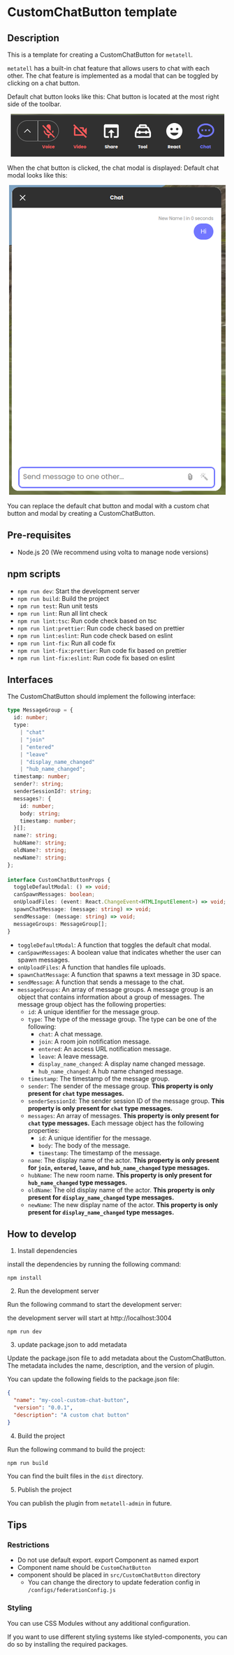 # CustomChatButton template

## Description

This is a template for creating a CustomChatButton for `metatell`.

`metatell` has a built-in chat feature that allows users to chat with each other. The chat feature is implemented as a modal that can be toggled by clicking on a chat button.

Default chat button looks like this:
Chat button is located at the most right side of the toolbar.

<p align="center">
  <img src="./docs/toolbar.png" alt="default chat button" />
</p>

When the chat button is clicked, the chat modal is displayed:
Default chat modal looks like this:

<p align="center">
  <img src="./docs/chat-modal.png" alt="default chat modal" />
</p>

You can replace the default chat button and modal with a custom chat button and modal by creating a CustomChatButton.

## Pre-requisites

- Node.js 20 (We recommend using volta to manage node versions)

## npm scripts

- `npm run dev`: Start the development server
- `npm run build`: Build the project
- `npm run test`: Run unit tests
- `npm run lint`: Run all lint check
- `npm run lint:tsc`: Run code check based on tsc
- `npm run lint:prettier`: Run code check based on prettier
- `npm run lint:eslint`: Run code check based on eslint
- `npm run lint-fix`: Run all code fix
- `npm run lint-fix:prettier`: Run code fix based on prettier
- `npm run lint-fix:eslint`: Run code fix based on eslint

## Interfaces

The CustomChatButton should implement the following interface:

```ts
type MessageGroup = {
  id: number;
  type:
    | "chat"
    | "join"
    | "entered"
    | "leave"
    | "display_name_changed"
    | "hub_name_changed";
  timestamp: number;
  sender?: string;
  senderSessionId?: string;
  messages?: {
    id: number;
    body: string;
    timestamp: number;
  }[];
  name?: string;
  hubName?: string;
  oldName?: string;
  newName?: string;
};

interface CustomChatButtonProps {
  toggleDefaultModal: () => void;
  canSpawnMessages: boolean;
  onUploadFiles: (event: React.ChangeEvent<HTMLInputElement>) => void;
  spawnChatMessage: (message: string) => void;
  sendMessage: (message: string) => void;
  messageGroups: MessageGroup[];
}
```

- `toggleDefaultModal`: A function that toggles the default chat modal.
- `canSpawnMessages`: A boolean value that indicates whether the user can spawn messages.
- `onUploadFiles`: A function that handles file uploads.
- `spawnChatMessage`: A function that spawns a text message in 3D space.
- `sendMessage`: A function that sends a message to the chat.
- `messageGroups`: An array of message groups. A message group is an object that contains information about a group of messages. The message group object has the following properties:
  - `id`: A unique identifier for the message group.
  - `type`: The type of the message group. The type can be one of the following:
    - `chat`: A chat message.
    - `join`: A room join notification message.
    - `entered`: An access URL notification message.
    - `leave`: A leave message.
    - `display_name_changed`: A display name changed message.
    - `hub_name_changed`: A hub name changed message.
  - `timestamp`: The timestamp of the message group.
  - `sender`: The sender of the message group. **This property is only present for `chat` type messages.**
  - `senderSessionId`: The sender session ID of the message group. **This property is only present for `chat` type messages.**
  - `messages`: An array of messages. **This property is only present for `chat` type messages.** Each message object has the following properties:
    - `id`: A unique identifier for the message.
    - `body`: The body of the message.
    - `timestamp`: The timestamp of the message.
  - `name`: The display name of the actor. **This property is only present for `join`, `entered`, `leave`, and `hub_name_changed` type messages.**
  - `hubName`: The new room name. **This property is only present for `hub_name_changed` type messages.**
  - `oldName`: The old display name of the actor. **This property is only present for `display_name_changed` type messages.**
  - `newName`: The new display name of the actor. **This property is only present for `display_name_changed` type messages.**

## How to develop

1. Install dependencies

install the dependencies by running the following command:

```
npm install
```

2. Run the development server

Run the following command to start the development server:

the development server will start at http://localhost:3004

```
npm run dev
```

3. update package.json to add metadata

Update the package.json file to add metadata about the CustomChatButton. The metadata includes the name, description, and the version of plugin.

You can update the following fields to the package.json file:

```json
{
  "name": "my-cool-custom-chat-button",
  "version": "0.0.1",
  "description": "A custom chat button"
}
```

4. Build the project

Run the following command to build the project:

```
npm run build
```

You can find the built files in the `dist` directory.

5. Publish the project

You can publish the plugin from `metatell-admin` in future.

## Tips

### Restrictions

- Do not use default export. export Component as named export
- Component name should be `CustomChatButton`
- component should be placed in `src/CustomChatButton` directory
  - You can change the directory to update federation config in `/configs/federationConfig.js`

### Styling

You can use CSS Modules without any additional configuration.

If you want to use different styling systems like styled-components, you can do so by installing the required packages.

